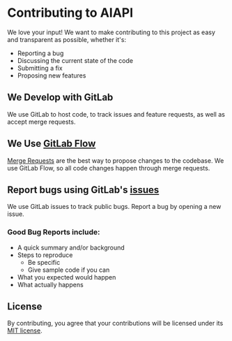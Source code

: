 # Contributing to AIAPI

We love your input! We want to make contributing to this project as easy and transparent as possible, whether it's:

- Reporting a bug
- Discussing the current state of the code
- Submitting a fix
- Proposing new features

## We Develop with GitLab

We use GitLab to host code, to track issues and feature requests, as well as accept merge requests.

## We Use [GitLab Flow](https://docs.gitlab.com/ee/topics/gitlab_flow.html#introduction-to-gitlab-flow)

[Merge Requests](https://gitlab.com/frenware/ai/aiapi/-/merge_requests/new) are the best way to propose changes to the codebase. We use GitLab Flow, so all code changes happen through merge requests.

## Report bugs using GitLab's [issues](https://gitlab.com/frenware/ai/aiapi/-/issues)

We use GitLab issues to track public bugs. Report a bug by opening a new issue.

### Good Bug Reports include:

- A quick summary and/or background
- Steps to reproduce
  - Be specific
  - Give sample code if you can
- What you expected would happen
- What actually happens

## License

By contributing, you agree that your contributions will be licensed under its [MIT license](https://gitlab.com/frenware/ai/aiapi/-/blob/master/LICENSE).
